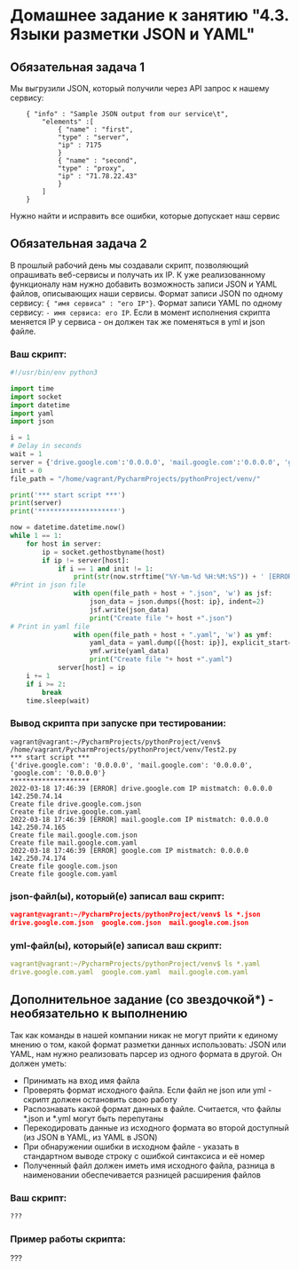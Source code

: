 # Домашнее задание к занятию "4.3. Языки разметки JSON и YAML"


## Обязательная задача 1
Мы выгрузили JSON, который получили через API запрос к нашему сервису:
```
    { "info" : "Sample JSON output from our service\t",
        "elements" :[
            { "name" : "first",
            "type" : "server",
            "ip" : 7175 
            }
            { "name" : "second",
            "type" : "proxy",
            "ip" : "71.78.22.43"
            }
        ]
    }
```
  Нужно найти и исправить все ошибки, которые допускает наш сервис

## Обязательная задача 2
В прошлый рабочий день мы создавали скрипт, позволяющий опрашивать веб-сервисы и получать их IP. К уже реализованному функционалу нам нужно добавить возможность записи JSON и YAML файлов, описывающих наши сервисы. Формат записи JSON по одному сервису: `{ "имя сервиса" : "его IP"}`. Формат записи YAML по одному сервису: `- имя сервиса: его IP`. Если в момент исполнения скрипта меняется IP у сервиса - он должен так же поменяться в yml и json файле.

### Ваш скрипт:
```python
#!/usr/bin/env python3

import time
import socket
import datetime
import yaml
import json

i = 1
# Delay in seconds
wait = 1
server = {'drive.google.com':'0.0.0.0', 'mail.google.com':'0.0.0.0', 'google.com':'0.0.0.0'}
init = 0
file_path = "/home/vagrant/PycharmProjects/pythonProject/venv/"

print('*** start script ***')
print(server)
print('********************')

now = datetime.datetime.now()
while 1 == 1:
    for host in server:
        ip = socket.gethostbyname(host)
        if ip != server[host]:
            if i == 1 and init != 1:
                print(str(now.strftime("%Y-%m-%d %H:%M:%S")) + ' [ERROR] ' + str(host) + ' IP mistmatch: ' + server[host] + ' ' + ip)
#Print in json file
                with open(file_path + host + ".json", 'w') as jsf:
                    json_data = json.dumps({host: ip}, indent=2)
                    jsf.write(json_data)
                    print("Create file "+ host +".json")
# Print in yaml file
                with open(file_path + host + ".yaml", 'w') as ymf:
                    yaml_data = yaml.dump([{host: ip}], explicit_start=True, explicit_end=True)
                    ymf.write(yaml_data)
                    print("Create file "+ host +".yaml")
            server[host] = ip
    i += 1
    if i >= 2:
        break
    time.sleep(wait)
```

### Вывод скрипта при запуске при тестировании:
```
vagrant@vagrant:~/PycharmProjects/pythonProject/venv$ /home/vagrant/PycharmProjects/pythonProject/venv/Test2.py
*** start script ***
{'drive.google.com': '0.0.0.0', 'mail.google.com': '0.0.0.0', 'google.com': '0.0.0.0'}
********************
2022-03-18 17:46:39 [ERROR] drive.google.com IP mistmatch: 0.0.0.0 142.250.74.14
Create file drive.google.com.json
Create file drive.google.com.yaml
2022-03-18 17:46:39 [ERROR] mail.google.com IP mistmatch: 0.0.0.0 142.250.74.165
Create file mail.google.com.json
Create file mail.google.com.yaml
2022-03-18 17:46:39 [ERROR] google.com IP mistmatch: 0.0.0.0 142.250.74.174
Create file google.com.json
Create file google.com.yaml

```

### json-файл(ы), который(е) записал ваш скрипт:
```json
vagrant@vagrant:~/PycharmProjects/pythonProject/venv$ ls *.json
drive.google.com.json  google.com.json  mail.google.com.json

```

### yml-файл(ы), который(е) записал ваш скрипт:
```yaml
vagrant@vagrant:~/PycharmProjects/pythonProject/venv$ ls *.yaml
drive.google.com.yaml  google.com.yaml  mail.google.com.yaml

```

## Дополнительное задание (со звездочкой*) - необязательно к выполнению

Так как команды в нашей компании никак не могут прийти к единому мнению о том, какой формат разметки данных использовать: JSON или YAML, нам нужно реализовать парсер из одного формата в другой. Он должен уметь:
   * Принимать на вход имя файла
   * Проверять формат исходного файла. Если файл не json или yml - скрипт должен остановить свою работу
   * Распознавать какой формат данных в файле. Считается, что файлы *.json и *.yml могут быть перепутаны
   * Перекодировать данные из исходного формата во второй доступный (из JSON в YAML, из YAML в JSON)
   * При обнаружении ошибки в исходном файле - указать в стандартном выводе строку с ошибкой синтаксиса и её номер
   * Полученный файл должен иметь имя исходного файла, разница в наименовании обеспечивается разницей расширения файлов

### Ваш скрипт:
```python
???
```

### Пример работы скрипта:
???
